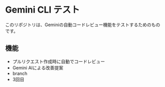 # Gemini CLI テスト

このリポジトリは、Geminiの自動コードレビュー機能をテストするためのものです。

## 機能
- プルリクエスト作成時に自動でコードレビュー
- Gemini AIによる改善提案
- branch
- 3回目